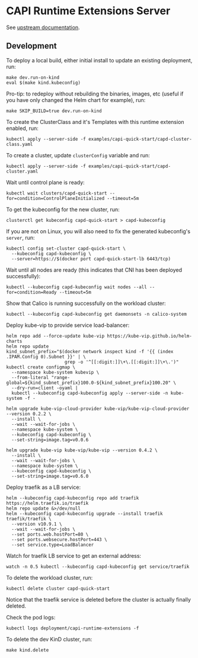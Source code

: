 <!--
 Copyright 2023 D2iQ, Inc. All rights reserved.
 SPDX-License-Identifier: Apache-2.0
 -->

# CAPI Runtime Extensions Server

See [upstream documentation](https://cluster-api.sigs.k8s.io/tasks/experimental-features/runtime-sdk/index.html).

## Development

To deploy a local build, either initial install to update an existing deployment, run:

```shell
make dev.run-on-kind
eval $(make kind.kubeconfig)
```

Pro-tip: to redeploy without rebuilding the binaries, images, etc (useful if you have only changed the Helm chart for
example), run:

```shell
make SKIP_BUILD=true dev.run-on-kind
```

To create the ClusterClass and it's Templates with this runtime extension enabled, run:

```shell
kubectl apply --server-side -f examples/capi-quick-start/capd-cluster-class.yaml
```

To create a cluster, update `clusterConfig` variable and run:

```shell
kubectl apply --server-side -f examples/capi-quick-start/capd-cluster.yaml
```

Wait until control plane is ready:

```shell
kubectl wait clusters/capd-quick-start --for=condition=ControlPlaneInitialized --timeout=5m
```

To get the kubeconfig for the new cluster, run:

```shell
clusterctl get kubeconfig capd-quick-start > capd-kubeconfig
```

If you are not on Linux, you will also need to fix the generated kubeconfig's `server`, run:

```shell
kubectl config set-cluster capd-quick-start \
  --kubeconfig capd-kubeconfig \
  --server=https://$(docker port capd-quick-start-lb 6443/tcp)
```

Wait until all nodes are ready (this indicates that CNI has been deployed successfully):

```shell
kubectl --kubeconfig capd-kubeconfig wait nodes --all --for=condition=Ready --timeout=5m
```

Show that Calico is running successfully on the workload cluster:

```shell
kubectl --kubeconfig capd-kubeconfig get daemonsets -n calico-system
```

Deploy kube-vip to provide service load-balancer:

```shell
helm repo add --force-update kube-vip https://kube-vip.github.io/helm-charts
helm repo update
kind_subnet_prefix="$(docker network inspect kind -f '{{ (index .IPAM.Config 0).Subnet }}' | \
                      grep -o '^[[:digit:]]\+\.[[:digit:]]\+\.')"
kubectl create configmap \
  --namespace kube-system kubevip \
  --from-literal "range-global=${kind_subnet_prefix}100.0-${kind_subnet_prefix}100.20" \
  --dry-run=client -oyaml |
  kubectl --kubeconfig capd-kubeconfig apply --server-side -n kube-system -f -

helm upgrade kube-vip-cloud-provider kube-vip/kube-vip-cloud-provider --version 0.2.2 \
  --install \
  --wait --wait-for-jobs \
  --namespace kube-system \
  --kubeconfig capd-kubeconfig \
  --set-string=image.tag=v0.0.6

helm upgrade kube-vip kube-vip/kube-vip --version 0.4.2 \
  --install \
  --wait --wait-for-jobs \
  --namespace kube-system \
  --kubeconfig capd-kubeconfig \
  --set-string=image.tag=v0.6.0
```

Deploy traefik as a LB service:

```shell
helm --kubeconfig capd-kubeconfig repo add traefik https://helm.traefik.io/traefik
helm repo update &>/dev/null
helm --kubeconfig capd-kubeconfig upgrade --install traefik traefik/traefik \
  --version v10.9.1 \
  --wait --wait-for-jobs \
  --set ports.web.hostPort=80 \
  --set ports.websecure.hostPort=443 \
  --set service.type=LoadBalancer
```

Watch for traefik LB service to get an external address:

```shell
watch -n 0.5 kubectl --kubeconfig capd-kubeconfig get service/traefik
```

To delete the workload cluster, run:

```shell
kubectl delete cluster capd-quick-start
```

Notice that the traefik service is deleted before the cluster is actually finally deleted.

Check the pod logs:

```shell
kubectl logs deployment/capi-runtime-extensions -f
```

To delete the dev KinD cluster, run:

```shell
make kind.delete
```
